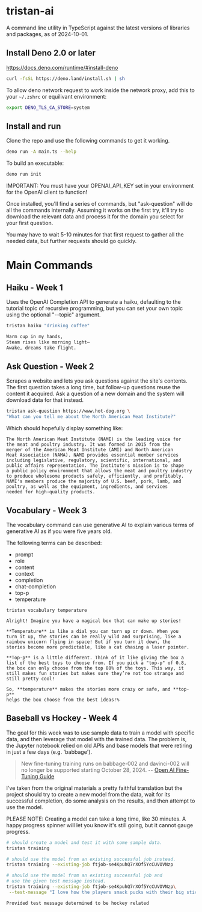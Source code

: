 # tristan-ai

A command line utility in TypeScript against the latest versions of libraries and packages, as of 2024-10-01.

## Install Deno 2.0 or later

https://docs.deno.com/runtime/#install-deno

```bash
curl -fsSL https://deno.land/install.sh | sh
```

To allow deno network request to work inside the network proxy, add this to your `~/.zshrc` or equilivant environment:

```bash
export DENO_TLS_CA_STORE=system
```

## Install and run

Clone the repo and use the following commands to get it working.

```bash
deno run -A main.ts --help
```

To build an executable:

```bash
deno run init
```

IMPORTANT: You must have your OPENAI_API_KEY set in your environment for the
OpenAI client to function!

Once installed, you'll find a series of commands, but "ask-question"
will do all the commands internally. Assuming it works on the first try,
it'll try to download the relevant data and process it for the domain
you select for your first question.

You may have to wait 5-10 minutes for that first request to gather all
the needed data, but further requests should go quickly.

# Main Commands

## Haiku - Week 1

Uses the OpenAI Completion API to generate a haiku, defaulting to the
tutorial topic of recursive programming, but you can set your own topic
using the optional "--topic" argument.

```bash
tristan haiku "drinking coffee"
```

```bash
Warm cup in my hands,
Steam rises like morning light—
Awake, dreams take flight.
```

## Ask Question - Week 2

Scrapes a website and lets you ask questions against the site's
contents. The first question takes a long time, but follow-up
questions reuse the content it acquired. Ask a question of a new
domain and the system will download data for that instead.

```bash
tristan ask-question https://www.hot-dog.org \
"What can you tell me about the North American Meat Institute?"
```

Which should hopefully display something like:

```
The North American Meat Institute (NAMI) is the leading voice for
the meat and poultry industry. It was formed in 2015 from the
merger of the American Meat Institute (AMI) and North American
Meat Association (NAMA). NAMI provides essential member services
including legislative, regulatory, scientific, international, and
public affairs representation. The Institute's mission is to shape
a public policy environment that allows the meat and poultry industry
to produce wholesome products safely, efficiently, and profitably.
NAMI's members produce the majority of U.S. beef, pork, lamb, and
poultry, as well as the equipment, ingredients, and services
needed for high-quality products.
```

## Vocabulary - Week 3

The vocabulary command can use generative AI to explain various terms
of generative AI as if you were five years old.

The following terms can be described:

- prompt
- role
- content
- context
- completion
- chat-completion
- top-p
- temperature

```commandline
tristan vocabulary temperature
```

```
Alright! Imagine you have a magical box that can make up stories!

**Temperature** is like a dial you can turn up or down. When you
turn it up, the stories can be really wild and surprising, like a
rainbow unicorn flying in space! But if you turn it down, the
stories become more predictable, like a cat chasing a laser pointer.

**Top-p** is a little different. Think of it like giving the box a
list of the best toys to choose from. If you pick a "top-p" of 0.8,
the box can only choose from the top 80% of the toys. This way, it
still makes fun stories but makes sure they’re not too strange and
still pretty cool!

So, **temperature** makes the stories more crazy or safe, and **top-p**
helps the box choose from the best ideas!%
```

## Baseball vs Hockey - Week 4

The goal for this week was to use sample data to train a model with
specific data, and then leverage that model with the trained data.
The problem is, the Jupyter notebook relied on old APIs and base
models that were retiring in just a few days (e.g. 'babbage').

> New fine-tuning training runs on babbage-002 and davinci-002 will
> no longer be supported starting October 28, 2024.
> -- [Open AI Fine-Tuning Guide](https://platform.openai.com/docs/guides/fine-tuning/which-models-can-be-fine-tuned)

I've taken from the original materials a pretty faithful translation
but the project should try to create a new model from the data, wait
for its successful completion, do some analysis on the results, and
then attempt to use the model.

PLEASE NOTE: Creating a model can take a long time, like 30 minutes.
A happy progress spinner will let you know it's still going, but it
cannot gauge progress.

```bash
# should create a model and test it with some sample data.
tristan training
```

```bash
# should use the model from an existing successful job instead.
tristan training --existing-job ftjob-se4KpuhQ7rXOf5YcCUVOVNzp
```

```bash
# should use the model from an existing successful job and
# use the given test message instead.
tristan training --existing-job ftjob-se4KpuhQ7rXOf5YcCUVOVNzp\
 --test-message "I love how the players smack pucks with their big sticks"

```

```
Provided test message determined to be hockey related
```
